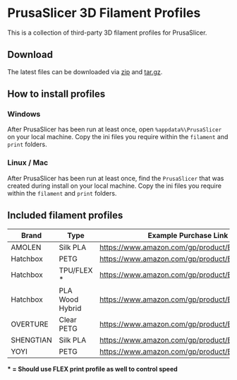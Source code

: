 # PrusaSlicer 3D Filament Profiles
This is a collection of third-party 3D filament profiles for PrusaSlicer.

## Download
The latest files can be downloaded via [zip](https://github.com/richardsondev/PrusaSlicer-3D-Filament-Profiles/releases/latest/download/PrusaSlicer-3D-Filament-Profiles.zip) and [tar.gz](https://github.com/richardsondev/PrusaSlicer-3D-Filament-Profiles/releases/latest/download/PrusaSlicer-3D-Filament-Profiles.tar.gz).

## How to install profiles
### Windows
After PrusaSlicer has been run at least once, open `%appdata%\PrusaSlicer` on your local machine. Copy the ini files you require within the `filament` and `print` folders.

### Linux / Mac
After PrusaSlicer has been run at least once, find the `PrusaSlicer` that was created during install on your local machine. Copy the ini files you require within the `filament` and `print` folders.

## Included filament profiles
| Brand     | Type            | Example Purchase Link                        |
|-----------|-----------------|----------------------------------------------|
| AMOLEN    | Silk PLA        | https://www.amazon.com/gp/product/B088B913YB |
| Hatchbox  | PETG            | https://www.amazon.com/gp/product/B014VM95IK |
| Hatchbox  | TPU/FLEX \*     | https://www.amazon.com/gp/product/B01LVWK4L3 |
| Hatchbox  | PLA Wood Hybrid | https://www.amazon.com/gp/product/B01092XXD4 |
| OVERTURE  | Clear PETG      | https://www.amazon.com/gp/product/B07SB761QR |
| SHENGTIAN | Silk PLA        | https://www.amazon.com/gp/product/B07QRXCF6K |
| YOYI      | PETG            | https://www.amazon.com/gp/product/B01M63N09Y |

__\* = Should use FLEX print profile as well to control speed__
